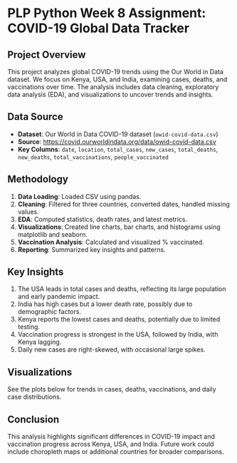 # PLP Python Week 8 Assignment: COVID-19 Global Data Tracker

## Project Overview
This project analyzes global COVID-19 trends using the Our World in Data dataset. We focus on Kenya, USA, and India, examining cases, deaths, and vaccinations over time. The analysis includes data cleaning, exploratory data analysis (EDA), and visualizations to uncover trends and insights.

## Data Source
- **Dataset**: Our World in Data COVID-19 dataset (`owid-covid-data.csv`)
- **Source**: https://covid.ourworldindata.org/data/owid-covid-data.csv
- **Key Columns**: `date`, `location`, `total_cases`, `new_cases`, `total_deaths`, `new_deaths`, `total_vaccinations`, `people_vaccinated`

## Methodology
1. **Data Loading**: Loaded CSV using pandas.
2. **Cleaning**: Filtered for three countries, converted dates, handled missing values.
3. **EDA**: Computed statistics, death rates, and latest metrics.
4. **Visualizations**: Created line charts, bar charts, and histograms using matplotlib and seaborn.
5. **Vaccination Analysis**: Calculated and visualized % vaccinated.
6. **Reporting**: Summarized key insights and patterns.

## Key Insights
1. The USA leads in total cases and deaths, reflecting its large population and early pandemic impact.
2. India has high cases but a lower death rate, possibly due to demographic factors.
3. Kenya reports the lowest cases and deaths, potentially due to limited testing.
4. Vaccination progress is strongest in the USA, followed by India, with Kenya lagging.
5. Daily new cases are right-skewed, with occasional large spikes.

## Visualizations
See the plots below for trends in cases, deaths, vaccinations, and daily case distributions.

## Conclusion
This analysis highlights significant differences in COVID-19 impact and vaccination progress across Kenya, USA, and India. Future work could include choropleth maps or additional countries for broader comparisons.
